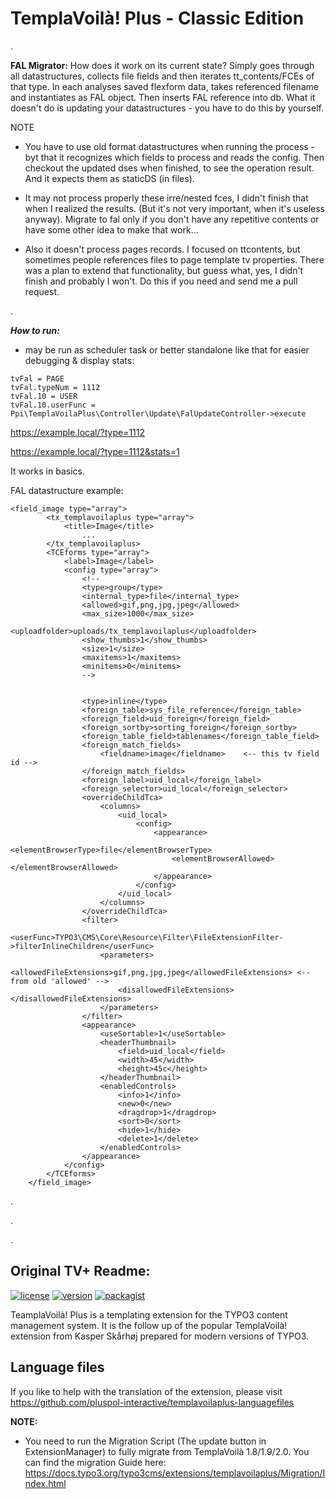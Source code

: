 TemplaVoilà! Plus - Classic Edition
===================================






.

**FAL Migrator:**
How does it work on its current state?
Simply goes through all datastructures, collects file fields and then 
iterates tt_contents/FCEs of that type. In each analyses saved flexform data, takes referenced filename and 
instantiates as FAL object. Then inserts FAL reference into db.
What it doesn't do is updating your datastructures - you have to do this by yourself.

NOTE

- You have to use old format datastructures when running the process - byt that it recognizes which fields to process
and reads the config. Then checkout the updated dses when finished, to see the operation result.
And it expects them as staticDS (in files).

- It may not process properly these irre/nested fces, I didn't finish that when I realized the results.
(But it's not very important, when it's useless anyway). Migrate to fal only if you don't have any repetitive contents 
or have some other idea to make that work...

- Also it doesn't process pages records. I focused on ttcontents, but sometimes people references files to page template
tv properties. There was a plan to extend that functionality, but guess what, yes, I didn't finish and probably I won't.
Do this if you need and send me a pull request.

.

***How to run:***
- may be run as scheduler task or better standalone like that for easier debugging & display stats:

````
tvFal = PAGE
tvFal.typeNum = 1112
tvFal.10 = USER
tvFal.10.userFunc = Ppi\TemplaVoilaPlus\Controller\Update\FalUpdateController->execute
````

https://example.local/?type=1112

https://example.local/?type=1112&stats=1

It works in basics. 



FAL datastructure example:

````
<field_image type="array">
        <tx_templavoilaplus type="array">
            <title>Image</title>
                ...
        </tx_templavoilaplus>
        <TCEforms type="array">
            <label>Image</label>
            <config type="array">
                <!--
                <type>group</type>
                <internal_type>file</internal_type>
                <allowed>gif,png,jpg,jpeg</allowed>
                <max_size>1000</max_size>
                <uploadfolder>uploads/tx_templavoilaplus</uploadfolder>
                <show_thumbs>1</show_thumbs>
                <size>1</size>
                <maxitems>1</maxitems>
                <minitems>0</minitems>
                -->

                
                <type>inline</type>
                <foreign_table>sys_file_reference</foreign_table>
                <foreign_field>uid_foreign</foreign_field>
                <foreign_sortby>sorting_foreign</foreign_sortby>
                <foreign_table_field>tablenames</foreign_table_field>
                <foreign_match_fields>
                    <fieldname>image</fieldname>	<-- this tv field id -->
                </foreign_match_fields>
                <foreign_label>uid_local</foreign_label>
                <foreign_selector>uid_local</foreign_selector>
                <overrideChildTca>
                    <columns>
                        <uid_local>
                            <config>
                                <appearance>
                                    <elementBrowserType>file</elementBrowserType>
                                    <elementBrowserAllowed></elementBrowserAllowed>
                                </appearance>
                            </config>
                        </uid_local>
                    </columns>
                </overrideChildTca>
                <filter>
                    <userFunc>TYPO3\CMS\Core\Resource\Filter\FileExtensionFilter->filterInlineChildren</userFunc>
                    <parameters>
                        <allowedFileExtensions>gif,png,jpg,jpeg</allowedFileExtensions>	<-- from old 'allowed' -->
                        <disallowedFileExtensions></disallowedFileExtensions>
                    </parameters>
                </filter>
                <appearance>
                    <useSortable>1</useSortable>
                    <headerThumbnail>
                        <field>uid_local</field>
                        <width>45</width>
                        <height>45c</height>
                    </headerThumbnail>
                    <enabledControls>
                        <info>1</info>
                        <new>0</new>
                        <dragdrop>1</dragdrop>
                        <sort>0</sort>
                        <hide>1</hide>
                        <delete>1</delete>
                    </enabledControls>
                </appearance>
            </config>
        </TCEforms>
    </field_image>
````



.

.

.





Original TV+ Readme:
----------


[![license](https://img.shields.io/github/license/pluspol-interactive/templavoilaplus.svg)](https://www.gnu.org/licenses/old-licenses/gpl-2.0-standalone.html)
[![version](https://img.shields.io/badge/TER_version-7.3.5-green.svg)](https://extensions.typo3.org/extension/templavoilaplus)
[![packagist](https://img.shields.io/packagist/v/templavoilaplus/templavoilaplus.svg)](https://packagist.org/packages/templavoilaplus/templavoilaplus)

TeamplaVoilà! Plus is a templating extension for the TYPO3 content management system. It is the follow up of the popular
TemplaVoilà! extension from Kasper Skårhøj prepared for modern versions of TYPO3.

Language files
--------------

If you like to help with the translation of the extension, please visit https://github.com/pluspol-interactive/templavoilaplus-languagefiles

**NOTE:**
*   You need to run the Migration Script (The update button in ExtensionManager) to fully migrate from TemplaVoilà 1.8/1.9/2.0.
    You can find the migration Guide here: https://docs.typo3.org/typo3cms/extensions/templavoilaplus/Migration/Index.html

